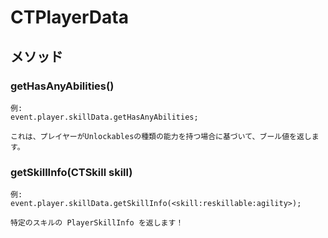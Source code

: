 # CTPlayerData

## メソッド

### getHasAnyAbilities()

    例:
    event.player.skillData.getHasAnyAbilities;
    
    これは、プレイヤーがUnlockablesの種類の能力を持つ場合に基づいて、ブール値を返します。
    

### getSkillInfo(CTSkill skill)

    例:
    event.player.skillData.getSkillInfo(<skill:reskillable:agility>);
    
    特定のスキルの PlayerSkillInfo を返します！